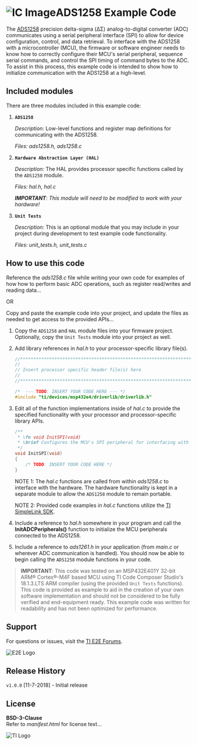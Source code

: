 ![IC Image](http://www.ti.com/graphics/folders/partimages/ADS1258.jpg)ADS1258 Example Code
=====================

The [ADS1258](http://www.ti.com/product/ADS1258) precision delta-sigma (ΔΣ) analog-to-digital converter (ADC) communicates using a serial peripheral interface (SPI) to allow for device configuration, control, and data retrieval. To interface with the ADS1258 with a microcontroller (MCU), the firmware or software engineer needs to know how to correctly configure their MCU's serial peripheral, sequence serial commands, and control the SPI timing of command bytes to the ADC. To assist in this process, this example code is intended to show how to initialize communication with the ADS1258 at a high-level.

Included modules
----------------

There are three modules included in this example code:

1.  **`ADS1258`**

	*Description:* Low-level functions and register map definitions for communicating with the ADS1258.
	
	*Files: ads1258.h, ads1258.c*

2.  **`Hardware Abstraction Layer (HAL)`**

	*Description:* The HAL provides processor specific functions called by the `ADS1258` module.
	
	*Files: hal.h, hal.c*
	
	***IMPORTANT**: This module will need to be modified to work with your hardware!* 

3. **`Unit Tests`**

	*Description:* This is an optional module that you may include in your project during development to test example code functionality.

	*Files: unit_tests.h, unit_tests.c*

How to use this code
--------------------

Reference the *ads1258.c* file while writing your own code for examples of how how to perform basic ADC operations, such as register read/writes and reading data...

OR 

Copy and paste the example code into your project, and update the files as needed to get access to the provided APIs...

 1. Copy the `ADS1258` and `HAL` module files into your firmware project. Optionally, copy the `Unit Tests` module into your project as well.

 2. Add library references in *hal.h* to your processor-specific library file(s).
	```c
	//****************************************************************************
	//
	// Insert processor specific header file(s) here
	//
	//****************************************************************************"
	
	/*  --- TODO: INSERT YOUR CODE HERE --- */
	#include "ti/devices/msp432e4/driverlib/driverlib.h"
	
	```

 3. Edit all of the function implementations inside of *hal.c* to provide the specified functionality with your processor and processor-specific library APIs. 
	```c
	/**
	 * \fn void InitSPI(void)
	 * \brief Configures the MCU's SPI peripheral for interfacing with the ADS1258
	 */
	void InitSPI(void)
	{
	    /* TODO: INSERT YOUR CODE HERE */
	}
	```
	NOTE 1: The *hal.c* functions are called from within *ads1258.c* to interface with the hardware. The hardware functionality is kept in a separate module to allow the `ADS1258` module to remain portable.
	
	NOTE 2: Provided code examples in *hal.c* functions utilize the [TI SimpleLink SDK](http://www.ti.com/wireless-connectivity/simplelink-solutions/overview/software.html).
	
 4. Include a reference to *hal.h* somewhere in your program and call the **InitADCPeripherals()** function to initialize the MCU peripherals connected to the ADS1258.

 5. Include a reference to *ads1261.h* in your application (from *main.c* or wherever ADC communication is handled). You should now be able to begin calling the `ADS1258` module functions in your code.

> **IMPORTANT**: This code was tested on an MSP432E401Y 32-bit ARM® Cortex®-M4F based MCU using TI Code Composer Studio's 18.1.3.LTS ARM compiler (using the provided `Unit Tests` functions). This code is provided as example to aid in the creation of your own software implementation and should not be considered to be fully verified and end-equipment ready. This example code was written for readability and has not been optimized for performance.

Support
-------

For questions or issues, visit the [TI E2E Forums](https://e2e.ti.com/).

![E2E Logo](http://e2e.ti.com/resized-image/__size/75x0/__key/CommunityServer-Wikis-Components-Files/00-00-00-01-27/2234.ti_2D00_e2e_2D00_Pos_2D00_no_2D00_text_2D00_150.jpg)

Release History
---------------

`v1.0.0` [11-7-2018] - Initial release

License
-------

**BSD-3-Clause**\
Refer to *manifest.html* for license text...

![TI Logo](http://www.ti.com/assets/images/ic-logo.png)
